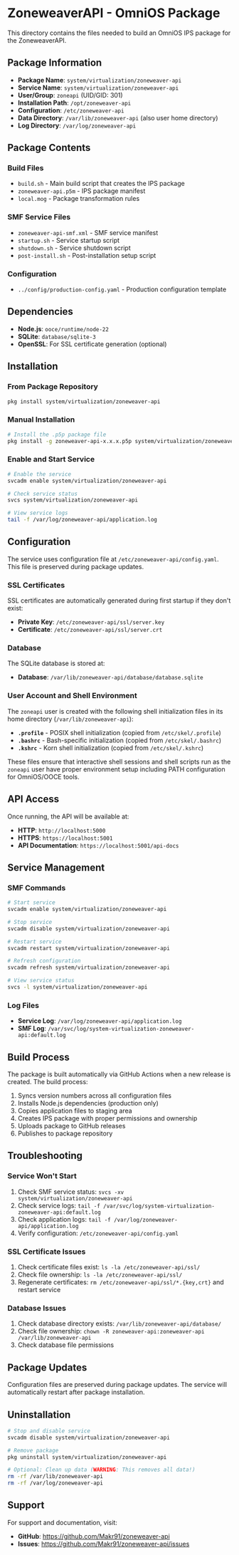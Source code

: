 # ZoneweaverAPI - OmniOS Package

This directory contains the files needed to build an OmniOS IPS package for the ZoneweaverAPI.

## Package Information

- **Package Name**: `system/virtualization/zoneweaver-api`
- **Service Name**: `system/virtualization/zoneweaver-api`
- **User/Group**: `zoneapi` (UID/GID: 301)
- **Installation Path**: `/opt/zoneweaver-api`
- **Configuration**: `/etc/zoneweaver-api`
- **Data Directory**: `/var/lib/zoneweaver-api` (also user home directory)
- **Log Directory**: `/var/log/zoneweaver-api`

## Package Contents

### Build Files
- `build.sh` - Main build script that creates the IPS package
- `zoneweaver-api.p5m` - IPS package manifest
- `local.mog` - Package transformation rules

### SMF Service Files
- `zoneweaver-api-smf.xml` - SMF service manifest
- `startup.sh` - Service startup script
- `shutdown.sh` - Service shutdown script
- `post-install.sh` - Post-installation setup script

### Configuration
- `../config/production-config.yaml` - Production configuration template

## Dependencies

- **Node.js**: `ooce/runtime/node-22`
- **SQLite**: `database/sqlite-3`
- **OpenSSL**: For SSL certificate generation (optional)

## Installation

### From Package Repository
```bash
pkg install system/virtualization/zoneweaver-api
```

### Manual Installation
```bash
# Install the .p5p package file
pkg install -g zoneweaver-api-x.x.x.p5p system/virtualization/zoneweaver-api
```

### Enable and Start Service
```bash
# Enable the service
svcadm enable system/virtualization/zoneweaver-api

# Check service status
svcs system/virtualization/zoneweaver-api

# View service logs
tail -f /var/log/zoneweaver-api/application.log
```

## Configuration

The service uses configuration file at `/etc/zoneweaver-api/config.yaml`. This file is preserved during package updates.

### SSL Certificates

SSL certificates are automatically generated during first startup if they don't exist:
- **Private Key**: `/etc/zoneweaver-api/ssl/server.key`
- **Certificate**: `/etc/zoneweaver-api/ssl/server.crt`

### Database

The SQLite database is stored at:
- **Database**: `/var/lib/zoneweaver-api/database/database.sqlite`

### User Account and Shell Environment

The `zoneapi` user is created with the following shell initialization files in its home directory (`/var/lib/zoneweaver-api`):
- **`.profile`** - POSIX shell initialization (copied from `/etc/skel/.profile`)
- **`.bashrc`** - Bash-specific initialization (copied from `/etc/skel/.bashrc`)
- **`.kshrc`** - Korn shell initialization (copied from `/etc/skel/.kshrc`)

These files ensure that interactive shell sessions and shell scripts run as the `zoneapi` user have proper environment setup including PATH configuration for OmniOS/OOCE tools.

## API Access

Once running, the API will be available at:
- **HTTP**: `http://localhost:5000`
- **HTTPS**: `https://localhost:5001`
- **API Documentation**: `https://localhost:5001/api-docs`

## Service Management

### SMF Commands
```bash
# Start service
svcadm enable system/virtualization/zoneweaver-api

# Stop service
svcadm disable system/virtualization/zoneweaver-api

# Restart service
svcadm restart system/virtualization/zoneweaver-api

# Refresh configuration
svcadm refresh system/virtualization/zoneweaver-api

# View service status
svcs -l system/virtualization/zoneweaver-api
```

### Log Files
- **Service Log**: `/var/log/zoneweaver-api/application.log`
- **SMF Log**: `/var/svc/log/system-virtualization-zoneweaver-api:default.log`

## Build Process

The package is built automatically via GitHub Actions when a new release is created. The build process:

1. Syncs version numbers across all configuration files
2. Installs Node.js dependencies (production only)
3. Copies application files to staging area
4. Creates IPS package with proper permissions and ownership
5. Uploads package to GitHub releases
6. Publishes to package repository

## Troubleshooting

### Service Won't Start
1. Check SMF service status: `svcs -xv system/virtualization/zoneweaver-api`
2. Check service logs: `tail -f /var/svc/log/system-virtualization-zoneweaver-api:default.log`
3. Check application logs: `tail -f /var/log/zoneweaver-api/application.log`
4. Verify configuration: `/etc/zoneweaver-api/config.yaml`

### SSL Certificate Issues
1. Check certificate files exist: `ls -la /etc/zoneweaver-api/ssl/`
2. Check file ownership: `ls -la /etc/zoneweaver-api/ssl/`
3. Regenerate certificates: `rm /etc/zoneweaver-api/ssl/*.{key,crt}` and restart service

### Database Issues
1. Check database directory exists: `/var/lib/zoneweaver-api/database/`
2. Check file ownership: `chown -R zoneweaver-api:zoneweaver-api /var/lib/zoneweaver-api`
3. Check database file permissions

## Package Updates

Configuration files are preserved during package updates. The service will automatically restart after package installation.

## Uninstallation

```bash
# Stop and disable service
svcadm disable system/virtualization/zoneweaver-api

# Remove package
pkg uninstall system/virtualization/zoneweaver-api

# Optional: Clean up data (WARNING: This removes all data!)
rm -rf /var/lib/zoneweaver-api
rm -rf /var/log/zoneweaver-api
```

## Support

For support and documentation, visit:
- **GitHub**: https://github.com/Makr91/zoneweaver-api
- **Issues**: https://github.com/Makr91/zoneweaver-api/issues
